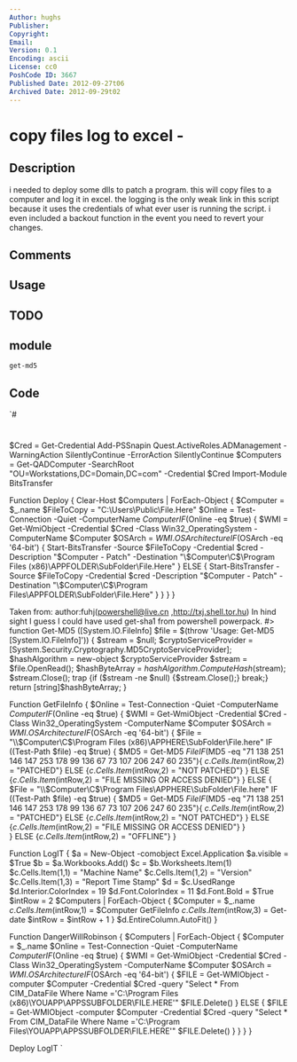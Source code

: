 ```yaml
---
Author: hughs
Publisher: 
Copyright: 
Email: 
Version: 0.1
Encoding: ascii
License: cc0
PoshCode ID: 3667
Published Date: 2012-09-27t06
Archived Date: 2012-09-29t02
---
```


# copy files  log to excel - 

## Description

i needed to deploy some dlls to patch a program. this will copy files to a computer and log it in excel. the logging is the only weak link in this script because it uses the credentials of what ever user is running the script. i even included a backout function in the event you need to revert your changes.

## Comments



## Usage



## TODO



## module

`get-md5`

## Code

`#
 #
 $Cred = Get-Credential
 Add-PSSnapin Quest.ActiveRoles.ADManagement -WarningAction SilentlyContinue -ErrorAction SilentlyContinue
 $Computers = Get-QADComputer -SearchRoot "OU=Workstations,DC=Domain,DC=com" -Credential $Cred
 Import-Module BitsTransfer
 
 Function Deploy {
 Clear-Host
 	$Computers | ForEach-Object {
 	$Computer = $_.name
 	$FileToCopy = "C:\Users\Public\File.Here"
 	$Online = Test-Connection -Quiet -ComputerName $Computer
 	IF ($Online -eq $true) {
 		$WMI = Get-WmiObject -Credential $Cred -Class Win32_OperatingSystem -ComputerName $Computer
 		$OSArch = $WMI.OSArchitecture
 		IF ($OSArch -eq '64-bit') {
 			Start-BitsTransfer -Source $FileToCopy -Credential $cred -Description "$Computer - Patch" -Destination "\\$Computer\C$\Program Files (x86)\APPFOLDER\SubFolder\File.Here"
 			}
 		ELSE {
 			Start-BitsTransfer -Source $FileToCopy -Credential $cred -Description "$Computer - Patch" -Destination "\\$Computer\C$\Program Files\APPFOLDER\SubFolder\File.Here"
 			}
 		}
 	}
 }
 
 Taken from: author:fuhj(powershell@live.cn ,http://txj.shell.tor.hu)
 In hind sight I guess I could have used get-sha1 from powershell powerpack.
 #>
 function Get-MD5 ([System.IO.FileInfo] $file = $(throw 'Usage: Get-MD5 [System.IO.FileInfo]')) { 
 	$stream = $null; 
 	$cryptoServiceProvider = [System.Security.Cryptography.MD5CryptoServiceProvider]; 
 	$hashAlgorithm = new-object $cryptoServiceProvider 
 	$stream = $file.OpenRead(); 
 	$hashByteArray = $hashAlgorithm.ComputeHash($stream); 
 	$stream.Close(); 
 	trap {if ($stream -ne $null) {$stream.Close();} 
     break;} 
 	return [string]$hashByteArray; 
 } 
 
 Function GetFileInfo {
 	$Online = Test-Connection -Quiet -ComputerName $Computer
 	IF ($Online -eq $true) {
 		$WMI = Get-WmiObject -Credential $Cred -Class Win32_OperatingSystem -ComputerName $Computer
 		$OSArch = $WMI.OSArchitecture
 		IF ($OSArch -eq '64-bit') {
 			$File = "\\$Computer\C$\Program Files (x86)\APPHERE\SubFolder\File.here"
 			IF ((Test-Path $file) -eq $true) {
 				$MD5 = Get-MD5 $File
 				IF ($MD5 -eq "71 138 251 146 147 253 178 99 136 67 73 107 206 247 60 235"){
 					$c.Cells.Item($intRow,2)  = "PATCHED"}
 				ELSE {$c.Cells.Item($intRow,2)  = "NOT PATCHED"}
 				}
 			ELSE {$c.Cells.Item($intRow,2)  = "FILE MISSING OR ACCESS DENIED"}
 			}
 		ELSE {
 			$File = "\\$Computer\C$\Program Files\APPHERE\SubFolder\File.here"
 			IF ((Test-Path $file) -eq $true) {
 				$MD5 = Get-MD5 $File
 				IF ($MD5 -eq "71 138 251 146 147 253 178 99 136 67 73 107 206 247 60 235"){
 					$c.Cells.Item($intRow,2)  = "PATCHED"}
 				ELSE {$c.Cells.Item($intRow,2)  = "NOT PATCHED"}
 				}
 			ELSE {$c.Cells.Item($intRow,2)  = "FILE MISSING OR ACCESS DENIED"}
 			}	
 		}
 	ELSE {$c.Cells.Item($intRow,2)  = "OFFLINE"}
 }
 
 Function LogIT {
 	$a = New-Object -comobject Excel.Application
 	$a.visible = $True
 	$b = $a.Workbooks.Add()
 	$c = $b.Worksheets.Item(1)
 	$c.Cells.Item(1,1) = "Machine Name"
 	$c.Cells.Item(1,2) = "Version"
 	$c.Cells.Item(1,3) = "Report Time Stamp"
 	$d = $c.UsedRange
 	$d.Interior.ColorIndex = 19
 	$d.Font.ColorIndex = 11
 	$d.Font.Bold = $True
 	$intRow = 2
 	$Computers | ForEach-Object {
 		$Computer = $_.name
 		$c.Cells.Item($intRow,1)  = $Computer
 		GetFileInfo
 		$c.Cells.Item($intRow,3) = Get-date
 		$intRow = $intRow + 1
 		}
 	$d.EntireColumn.AutoFit()
 }
 
 Function DangerWillRobinson {
 	$Computers | ForEach-Object {
 	$Computer = $_.name
 	$Online = Test-Connection -Quiet -ComputerName $Computer
 	IF ($Online -eq $true) {
 		$WMI = Get-WmiObject -Credential $Cred -Class Win32_OperatingSystem -ComputerName $Computer
 		$OSArch = $WMI.OSArchitecture
 		IF ($OSArch -eq '64-bit') {
 			$FILE = Get-WMIObject -computer $Computer -Credential $Cred -query "Select * From CIM_DataFile Where Name ='C:\\Program Files (x86)\\YOUAPP\\APPSSUBFOLDER\\FILE.HERE'"
 			$FILE.Delete()
 			}
 		ELSE {
 			$FILE = Get-WMIObject -computer $Computer -Credential $Cred -query "Select * From CIM_DataFile Where Name ='C:\\Program Files\\YOUAPP\\APPSSUBFOLDER\\FILE.HERE'"
 			$FILE.Delete()
 			}
 		}
 	}
 }
 
 Deploy
 LogIT
`

